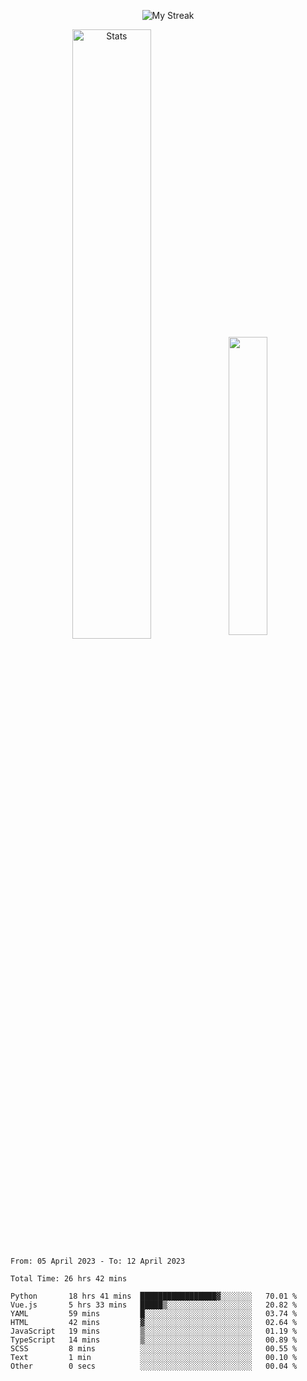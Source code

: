 <p align="center">
<picture>
  <source media="(prefers-color-scheme: dark)" srcset="http://github-readme-streak-stats.herokuapp.com?user=semolik&theme=dark&hide_border=true&background=DD272700">
  <img alt="My Streak" src="http://github-readme-streak-stats.herokuapp.com?user=semolik&hide_border=true">
</picture>
</p>
<div align="center">
  <picture>
    <source media="(prefers-color-scheme: dark)" srcset="https://github-readme-stats.vercel.app/api?username=semolik&show_icons=true&bg_color=DD272700&hide_border=true&theme=dark">
        <img alt="Stats" src="https://github-readme-stats.vercel.app/api?username=semolik&show_icons=true&bg_color=DD272700&hide_border=true" width="50%" >
  </picture>
  <sup>
  <picture>
  <source media="(prefers-color-scheme: dark)" srcset="https://github-readme-stats.vercel.app/api/top-langs/?username=semolik&layout=compact&hide_border=true&bg_color=DD272700&theme=dark">
  <img src="https://github-readme-stats.vercel.app/api/top-langs/?username=semolik&layout=compact&hide_border=true" width="35%" />
  </picture>
  </sup>
</div>
<!--START_SECTION:waka-->

```text
From: 05 April 2023 - To: 12 April 2023

Total Time: 26 hrs 42 mins

Python       18 hrs 41 mins  █████████████████▓░░░░░░░   70.01 %
Vue.js       5 hrs 33 mins   █████▒░░░░░░░░░░░░░░░░░░░   20.82 %
YAML         59 mins         █░░░░░░░░░░░░░░░░░░░░░░░░   03.74 %
HTML         42 mins         ▓░░░░░░░░░░░░░░░░░░░░░░░░   02.64 %
JavaScript   19 mins         ▒░░░░░░░░░░░░░░░░░░░░░░░░   01.19 %
TypeScript   14 mins         ▒░░░░░░░░░░░░░░░░░░░░░░░░   00.89 %
SCSS         8 mins          ░░░░░░░░░░░░░░░░░░░░░░░░░   00.55 %
Text         1 min           ░░░░░░░░░░░░░░░░░░░░░░░░░   00.10 %
Other        0 secs          ░░░░░░░░░░░░░░░░░░░░░░░░░   00.04 %
```

<!--END_SECTION:waka-->


